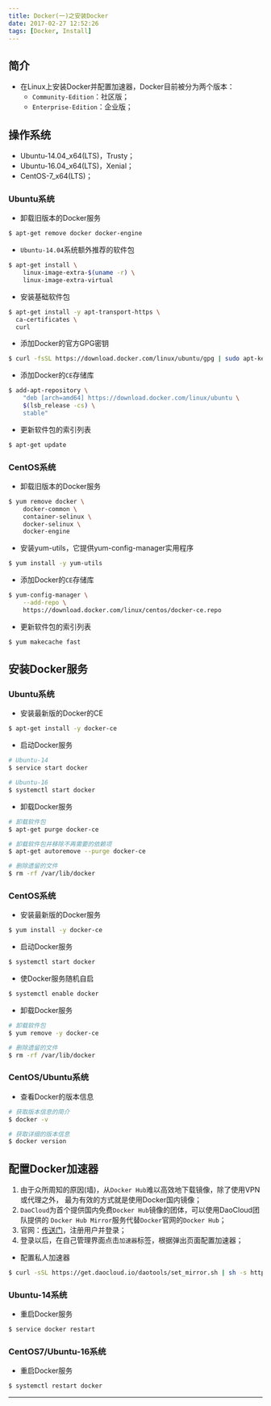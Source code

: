 ```yaml
---
title: Docker(一)之安装Docker
date: 2017-02-27 12:52:26
tags: [Docker, Install]
---
```


## 简介
+ 在Linux上安装Docker并配置加速器，Docker目前被分为两个版本：
    + `Community-Edition`：社区版；
    + `Enterprise-Edition`：企业版；

## 操作系统
+ Ubuntu-14.04_x64(LTS)，Trusty；
+ Ubuntu-16.04_x64(LTS)，Xenial；
+ CentOS-7_x64(LTS)；

<!-- more -->

### Ubuntu系统

+ 卸载旧版本的Docker服务

```bash
$ apt-get remove docker docker-engine
```

+ `Ubuntu-14.04`系统额外推荐的软件包

```bash
$ apt-get install \
    linux-image-extra-$(uname -r) \
    linux-image-extra-virtual
```

+ 安装基础软件包

```bash
$ apt-get install -y apt-transport-https \
  ca-certificates \
  curl
```

+ 添加Docker的官方GPG密钥

```bash
$ curl -fsSL https://download.docker.com/linux/ubuntu/gpg | sudo apt-key add -
```

+ 添加Docker的`CE`存储库

```bash
$ add-apt-repository \
    "deb [arch=amd64] https://download.docker.com/linux/ubuntu \
    $(lsb_release -cs) \
    stable"
```

+ 更新软件包的索引列表

```bash
$ apt-get update
```

### CentOS系统

+ 卸载旧版本的Docker服务

```bash
$ yum remove docker \
    docker-common \
    container-selinux \
    docker-selinux \
    docker-engine
```

+ 安装yum-utils，它提供yum-config-manager实用程序

```bash
$ yum install -y yum-utils
```

+ 添加Docker的`CE`存储库

```bash
$ yum-config-manager \
    --add-repo \
    https://download.docker.com/linux/centos/docker-ce.repo
```

+ 更新软件包的索引列表

```bash
$ yum makecache fast
```

## 安装Docker服务

### Ubuntu系统

+ 安装最新版的Docker的CE

```bash
$ apt-get install -y docker-ce
```

+ 启动Docker服务

```bash
# Ubuntu-14
$ service start docker

# Ubuntu-16
$ systemctl start docker
```

+ 卸载Docker服务

```bash
# 卸载软件包
$ apt-get purge docker-ce

# 卸载软件包并移除不再需要的依赖项
$ apt-get autoremove --purge docker-ce

# 删除遗留的文件
$ rm -rf /var/lib/docker
```

### CentOS系统

+ 安装最新版的Docker服务

```bash
$ yum install -y docker-ce
```

+ 启动Docker服务

```bash
$ systemctl start docker
```

+ 使Docker服务随机自启

```bash
$ systemctl enable docker
```

+ 卸载Docker服务

```bash
# 卸载软件包
$ yum remove -y docker-ce

# 删除遗留的文件
$ rm -rf /var/lib/docker
```

### CentOS/Ubuntu系统

+ 查看Docker的版本信息

```bash
# 获取版本信息的简介
$ docker -v

# 获取详细的版本信息
$ docker version
```

## 配置Docker加速器
1. 由于众所周知的原因(墙)，从`Docker Hub`难以高效地下载镜像，除了使用VPN或代理之外，
最为有效的方式就是使用Docker国内镜像；
2. `DaoCloud`为首个提供国内免费`Docker Hub`镜像的团体，可以使用DaoCloud团队提供的
`Docker Hub Mirror`服务代替`Docker`官网的`Docker Hub`；
3. 官网：[传送门](https://www.daocloud.io/)，注册用户并登录；
4. 登录以后，在自己管理界面点击`加速器`标签，根据弹出页面配置加速器；
+ 配置私人加速器

```bash
$ curl -sSL https://get.daocloud.io/daotools/set_mirror.sh | sh -s http://6bdc63e3.m.daocloud.io
```
### Ubuntu-14系统

+ 重启Docker服务

```bash
$ service docker restart
```

### CentOS7/Ubuntu-16系统

+ 重启Docker服务

```bash
$ systemctl restart docker
```

***
